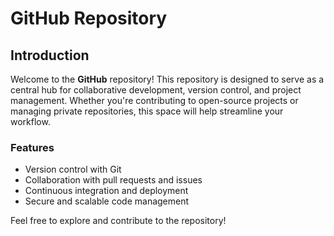 # GitHub Repository

## Introduction

Welcome to the **GitHub** repository! This repository is designed to serve as a central hub for collaborative development, version control, and project management. Whether you're contributing to open-source projects or managing private repositories, this space will help streamline your workflow.

### Features
- Version control with Git
- Collaboration with pull requests and issues
- Continuous integration and deployment
- Secure and scalable code management

Feel free to explore and contribute to the repository!